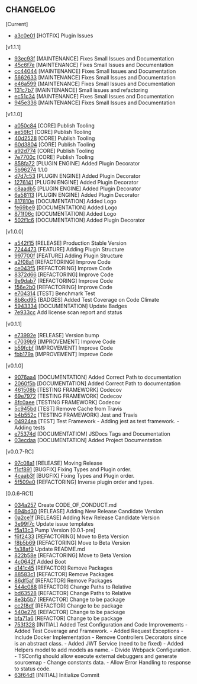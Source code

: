 CHANGELOG
----------------------

[Current]
 * [a3c0e01](https://github.com/Zero-OneiT/expresive-tea/commit/a3c0e01d4a8f7f09a516340b3d36ed116d02c619) [HOTFIX] Plugin Issues

[v1.1.1]
 * [93ec93f](https://github.com/Zero-OneiT/expresive-tea/commit/93ec93fb875022fc502023b969f1b5aaed3a77ca) [MAINTENANCE] Fixes Small Issues and Documentation
 * [45c6f7e](https://github.com/Zero-OneiT/expresive-tea/commit/45c6f7eaaf392daffecaf3fa1443ae5bc1d9ea3c) [MAINTENANCE] Fixes Small Issues and Documentation
 * [cc44044](https://github.com/Zero-OneiT/expresive-tea/commit/cc44044b85dd5f9b2bf9b6e5f3bb1ecba498aedd) [MAINTENANCE] Fixes Small Issues and Documentation
 * [5662633](https://github.com/Zero-OneiT/expresive-tea/commit/56626336b84b3030897c5ece4b9debe1b8f13cbb) [MAINTENANCE] Fixes Small Issues and Documentation
 * [e46a599](https://github.com/Zero-OneiT/expresive-tea/commit/e46a5993702048a9f0e8bf4af2644837bc93a75c) [MAINTENANCE] Fixes Small Issues and Documentation
 * [131c7b7](https://github.com/Zero-OneiT/expresive-tea/commit/131c7b7f61dab81964283657ce0b0934754c5f23) [MAINTENANCE] Small issues and refactoring
 * [ec51c34](https://github.com/Zero-OneiT/expresive-tea/commit/ec51c340c999e0a18349e0e1a5f78667fa05e4f2) [MAINTENANCE] Fixes Small Issues and Documentation
 * [945e336](https://github.com/Zero-OneiT/expresive-tea/commit/945e336013c2155f42cd0301d784ad021f26e75a) [MAINTENANCE] Fixes Small Issues and Documentation

[v1.1.0]
 * [a050c84](https://github.com/Zero-OneiT/expresive-tea/commit/a050c84379e8a07bd8b5f3d309c7499b72fd323f) [CORE] Publish Tooling
 * [ae56fc1](https://github.com/Zero-OneiT/expresive-tea/commit/ae56fc1a62849f89c4526f53338ad4fa5dc84a31) [CORE] Publish Tooling
 * [40d2528](https://github.com/Zero-OneiT/expresive-tea/commit/40d25282d458e1105f808b71f5756474145e6bad) [CORE] Publish Tooling
 * [60d3804](https://github.com/Zero-OneiT/expresive-tea/commit/60d38048225bea4df47bb2534d9e33db55eed82c) [CORE] Publish Tooling
 * [a92d774](https://github.com/Zero-OneiT/expresive-tea/commit/a92d7741dfb147d3f71f1d53b30dc031bbc9b4ac) [CORE] Publish Tooling
 * [7e7700c](https://github.com/Zero-OneiT/expresive-tea/commit/7e7700cb68bf977a751d94cda8963609064e1fa9) [CORE] Publish Tooling
 * [858fa72](https://github.com/Zero-OneiT/expresive-tea/commit/858fa7249641361a8ce7057f21bd82a56bca3aae) [PLUGIN ENGINE] Added Plugin Decorator
 * [5b96274](https://github.com/Zero-OneiT/expresive-tea/commit/5b96274fb09811f6ec858e6484134d862c3e8b34) 1.1.0
 * [d7d7c53](https://github.com/Zero-OneiT/expresive-tea/commit/d7d7c53b61b24f3f44fa86c4b3ddd763cebc3dae) [PLUGIN ENGINE] Added Plugin Decorator
 * [1276141](https://github.com/Zero-OneiT/expresive-tea/commit/1276141d27cfc452d098c419c4a0c12cc864274f) [PLUGIN ENGINE] Added Plugin Decorator
 * [c8aadb5](https://github.com/Zero-OneiT/expresive-tea/commit/c8aadb528ef7fe145e59f4a3fdae2c3a6b6412d6) [PLUGIN ENGINE] Added Plugin Decorator
 * [6a58113](https://github.com/Zero-OneiT/expresive-tea/commit/6a58113f29f4ede135bf5ee8075cdfe3308caa51) [PLUGIN ENGINE] Added Plugin Decorator
 * [817810e](https://github.com/Zero-OneiT/expresive-tea/commit/817810e5fb1b982cb56fc6cd58bd8f99871a92e5) [DOCUMENTATION] Added Logo
 * [fe69be9](https://github.com/Zero-OneiT/expresive-tea/commit/fe69be9a6e9ba0d2047ccb6fc65841e13c559725) [DOCUMENTATION] Added Logo
 * [871f06c](https://github.com/Zero-OneiT/expresive-tea/commit/871f06cccd5337af4b08a6d6fdea8122e1aa4d62) [DOCUMENTATION] Added Logo
 * [502f1c6](https://github.com/Zero-OneiT/expresive-tea/commit/502f1c6b2d4ab4483b62bcb87faf31c9ab165fa5) [DOCUMENTATION] Added Plugin Decorator

[v1.0.0]
 * [a542f15](https://github.com/Zero-OneiT/expresive-tea/commit/a542f1540c286a165ccad72f3aa28a6d772b6f5b) [RELEASE] Production Stable Version
 * [7244473](https://github.com/Zero-OneiT/expresive-tea/commit/7244473e158e14b5a2f0217ed8aedcc69c0d310c) [FEATURE] Adding Plugin Structure
 * [997700f](https://github.com/Zero-OneiT/expresive-tea/commit/997700f8492c31d53e95f97d22f12e11351e949a) [FEATURE] Adding Plugin Structure
 * [a2f08a1](https://github.com/Zero-OneiT/expresive-tea/commit/a2f08a12489a4032096cfd9f0fa034b56918993d) [REFACTORING] Improve Code
 * [ce043f5](https://github.com/Zero-OneiT/expresive-tea/commit/ce043f53db0df0d7408e264bf63e1b519a1f2987) [REFACTORING] Improve Code
 * [8372d66](https://github.com/Zero-OneiT/expresive-tea/commit/8372d66455b571a8c514d1e51b162cc2112e3b30) [REFACTORING] Improve Code
 * [9e9dab7](https://github.com/Zero-OneiT/expresive-tea/commit/9e9dab7874181c6866a5ad451fc5d37aad34e3ba) [REFACTORING] Improve Code
 * [156e2b0](https://github.com/Zero-OneiT/expresive-tea/commit/156e2b024d65a5e553f41a9e41cf0e9d3e07578a) [REFACTORING] Improve Code
 * [e704314](https://github.com/Zero-OneiT/expresive-tea/commit/e704314f62cb8504a4bdd9445d2f3cb5925b9d4f) [TEST] Benchmark Test
 * [8b8cd95](https://github.com/Zero-OneiT/expresive-tea/commit/8b8cd959f089376f6867721c01eb86993c1ef362) [BADGES] Added Test Coverage on Code Climate
 * [5943334](https://github.com/Zero-OneiT/expresive-tea/commit/59433346f19fd44fa003d5a118d671573b639d79) [DOCUMENTATION] Update Badges
 * [7e933cc](https://github.com/Zero-OneiT/expresive-tea/commit/7e933cc91260dc2527b827fc6ec089e77af97f99) Add license scan report and status

[v0.1.1]
 * [e73992e](https://github.com/Zero-OneiT/expresive-tea/commit/e73992e27618e919c19d5d39e04c15e4fe821e0c) [RELEASE] Version bump
 * [c7039b9](https://github.com/Zero-OneiT/expresive-tea/commit/c7039b97bb72a5ef257527d74ffad7d84229d37a) [IMPROVEMENT] Improve Code
 * [b59fcbf](https://github.com/Zero-OneiT/expresive-tea/commit/b59fcbf0fddc1ee3eb911e6adcfb9d4eb0428d10) [IMPROVEMENT] Improve Code
 * [fbb179a](https://github.com/Zero-OneiT/expresive-tea/commit/fbb179ae1e90f3814edcb0fe6c055c822ae708dd) [IMPROVEMENT] Improve Code

[v0.1.0]
 * [9076aa4](https://github.com/Zero-OneiT/expresive-tea/commit/9076aa469fe93bd6c6c58faad16f3ae982da1682) [DOCUMENTATION] Added Correct Path to documentation
 * [2060f5b](https://github.com/Zero-OneiT/expresive-tea/commit/2060f5b9acae0cae6e072442d38e35528b9b3331) [DOCUMENTATION] Added Correct Path to documentation
 * [461508b](https://github.com/Zero-OneiT/expresive-tea/commit/461508b4f3a09d20f7fa953a554a7f417582f12e) [TESTING FRAMEWORK] Codecov
 * [69e7972](https://github.com/Zero-OneiT/expresive-tea/commit/69e7972b84c2fb3fd1763c4ff825be16403da31f) [TESTING FRAMEWORK] Codecov
 * [8fc0aee](https://github.com/Zero-OneiT/expresive-tea/commit/8fc0aee02f1b0d3cfca5238f70dc5177f44a5f5a) [TESTING FRAMEWORK] Codecov
 * [5c945bd](https://github.com/Zero-OneiT/expresive-tea/commit/5c945bd986ceb0daae7e49208e9e0012563f3cac) [TEST] Remove Cache from Travis
 * [b4b552c](https://github.com/Zero-OneiT/expresive-tea/commit/b4b552ce1a454570beaca10b067aaf2d4c38072a) [TESTING FRAMEWORK] Jest and Travis
 * [04924ea](https://github.com/Zero-OneiT/expresive-tea/commit/04924eafb9048cb3c6d3f5a7018b74fd843ca432) [TEST] Test Framework - Adding jest as test framework. - Adding tests
 * [e75374d](https://github.com/Zero-OneiT/expresive-tea/commit/e75374da6f9663d2b2cbe36ffecc29f7f798d97b) [DOCUMENTATIOM] JSDocs Tags and Documentation
 * [03ecdaa](https://github.com/Zero-OneiT/expresive-tea/commit/03ecdaaa9050b2fbea479bf62369d17f6eafb198) [DOCUMENTATION] Added Project Documentation

[v0.0.7-RC]
 * [97c08a1](https://github.com/Zero-OneiT/expresive-tea/commit/97c08a16cb5c0f0fd5f89132d8337f3958354bdb) [RELEASE] Moving Release
 * [f1cf891](https://github.com/Zero-OneiT/expresive-tea/commit/f1cf891a438cff86944063008d7e6258715037ce) [BUGFIX] Fixing Types and Plugin order.
 * [4caab3f](https://github.com/Zero-OneiT/expresive-tea/commit/4caab3ff98a669413263765dd40580822b959bdc) [BUGFIX] Fixing Types and Plugin order.
 * [5f509e0](https://github.com/Zero-OneiT/expresive-tea/commit/5f509e0947724077a5562c9c05625729081f0d08) [REFACTORING] Inverse plugin order and types.

[0.0.6-RC1]
 * [034a257](https://github.com/Zero-OneiT/expresive-tea/commit/034a2576003b6b8b24e0508dd4129b84867a0864) Create CODE_OF_CONDUCT.md
 * [694bd30](https://github.com/Zero-OneiT/expresive-tea/commit/694bd3020035c6fd86f8cb7a4d3a314955cdf927) [RELEASE] Adding New Release Candidate Version
 * [0a2ce1f](https://github.com/Zero-OneiT/expresive-tea/commit/0a2ce1f78d3156fa5813ce2d8ad811a629957223) [RELEASE] Adding New Release Candidate Version
 * [3e99f7c](https://github.com/Zero-OneiT/expresive-tea/commit/3e99f7c6ecff1d48e230a1314582a9f7c0421dae) Update issue templates
 * [f5a13c3](https://github.com/Zero-OneiT/expresive-tea/commit/f5a13c3173ec5240fd73c8765b54c8c2e271e786) Pump Version
[0.0.1-pre]
 * [f6f2433](https://github.com/Zero-OneiT/expresive-tea/commit/f6f2433903bbd276fb833727fd3fb58a537bfa21) [REFACTORING] Move to Beta Version
 * [f8b5b69](https://github.com/Zero-OneiT/expresive-tea/commit/f8b5b690a04d0d457d833532522b93ca27388a8e) [REFACTORING] Move to Beta Version
 * [fa38af9](https://github.com/Zero-OneiT/expresive-tea/commit/fa38af9340c8f56689c44f685e455f91bf2de91a) Update README.md
 * [822b58e](https://github.com/Zero-OneiT/expresive-tea/commit/822b58e50f4181d5bab2c38835f8813e9d5811d7) [REFACTORING] Move to Beta Version
 * [4c0642f](https://github.com/Zero-OneiT/expresive-tea/commit/4c0642f54153f85623c116e527494d9ee6f615f3) Added Boot
 * [e141c45](https://github.com/Zero-OneiT/expresive-tea/commit/e141c450858ad80d2dbb5eb4b51be89c9fa6b1c1) [REFACTOR] Remove Packages
 * [88583c1](https://github.com/Zero-OneiT/expresive-tea/commit/88583c1f0e0b1a09b94c7e5018c534dd62aae1cc) [REFACTOR] Remove Packages
 * [86df5af](https://github.com/Zero-OneiT/expresive-tea/commit/86df5af191d5b387b4225b1ed85d8e18a57dab03) [REFACTOR] Remove Packages
 * [544c088](https://github.com/Zero-OneiT/expresive-tea/commit/544c088e79a96d108104bafd5b7ba61910296a0a) [REFACTOR] Change Paths to Relative
 * [bd63528](https://github.com/Zero-OneiT/expresive-tea/commit/bd63528a105c8d5c4bf1630da225ff46a8dce051) [REFACTOR] Change Paths to Relative
 * [8e3b5b7](https://github.com/Zero-OneiT/expresive-tea/commit/8e3b5b7696a1e3b57aa884fc7a7e21a3f2928e20) [REFACTOR] Change to be package
 * [cc2f8df](https://github.com/Zero-OneiT/expresive-tea/commit/cc2f8df37610e815b4777fa4dde875514663f050) [REFACTOR] Change to be package
 * [540e276](https://github.com/Zero-OneiT/expresive-tea/commit/540e276b06a3aa5d6bc437547fcfcf02b8e7403a) [REFACTOR] Change to be package
 * [bfa71a6](https://github.com/Zero-OneiT/expresive-tea/commit/bfa71a6a421fdeee0b345a047189c0a6b8d4e4d3) [REFACTOR] Change to be package
 * [753f328](https://github.com/Zero-OneiT/expresive-tea/commit/753f328e617a8e9e8f7f4b297a4d7f4350785bda) [INITIAL] Added Test Configuration and Code Improvements - Added Test Coverage and Framework. - Added Request Exceptions - Include Docker Implementation - Remove Controllers Decorators since is an abstract class. - Added JWT Service (need to be fixed) - Added Helpers model to add models as name. - Divide Webpack Configuration. - TSConfig should allow execute external debuggers and generate sourcemap - Change constants data. - Allow Error Handling to response to status code.
 * [63f64d1](https://github.com/Zero-OneiT/expresive-tea/commit/63f64d11646451bd9b5d92d5a12ff625a9ab42c2) [INITIAL] Initialize Commit